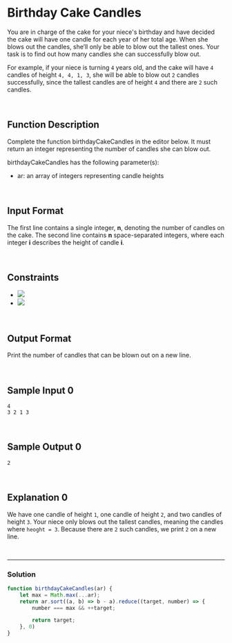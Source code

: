 # Birthday Cake Candles
  

You are in charge of the cake for your niece's birthday and have decided the cake will have one candle for each year of her total age. When she blows out the candles, she’ll only be able to blow out the tallest ones. Your task is to find out how many candles she can successfully blow out.

For example, if your niece is turning `4` years old, and the cake will have `4` candles of height `4, 4, 1, 3`, she will be able to blow out `2` candles successfully, since the tallest candles are of height `4` and there are `2` such candles.

<br/>
<!-- more -->

## Function Description

Complete the function birthdayCakeCandles in the editor below. It must return an integer representing the number of candles she can blow out.

birthdayCakeCandles has the following parameter(s):

- ar: an array of integers representing candle heights

<br/>

## Input Format

The first line contains a single integer, **n**, denoting the number of candles on the cake. 
The second line contains **n** space-separated integers, where each integer **i** describes the height of candle **i**.

<br/>

## Constraints

- ![](https://latex.codecogs.com/gif.latex?1\leq&space;n\leq&space;10^{5})
- ![](https://latex.codecogs.com/gif.latex?1\leq&space;ar[i]&space;\leq&space;10^{7})

<br/>

## Output Format

Print the number of candles that can be blown out on a new line.

<br/>

## Sample Input 0
```
4
3 2 1 3
```

<br/>

## Sample Output 0
```
2
```

<br/>

## Explanation 0

We have one candle of height `1`, one candle of height `2`, and two candles of height `3`. Your niece only blows out the tallest candles, meaning the candles where `heoght = 3`. Because there are `2` such candles, we print `2` on a new line.

<br/>

---

### Solution

```javascript
function birthdayCakeCandles(ar) {
    let max = Math.max(...ar);
    return ar.sort((a, b) => b - a).reduce((target, number) => { 
        number === max && ++target;

        return target;
    }, 0)
}
```